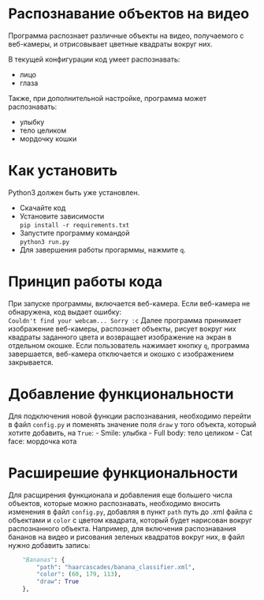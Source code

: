 # Распознавание объектов на видео

Программа распознает различные объекты на видео, получаемого с веб-камеры, и отрисовывает цветные квадраты вокруг них.

В текущей конфигурации код умеет распознавать:
- лицо
- глаза

Также, при дополнительной настройке, программа может распознавать:
- улыбку
- тело целиком
- мордочку кошки

# Как установить

Python3 должен быть уже установлен. 
- Скачайте код
- Установите зависимости  
```pip install -r requirements.txt```
- Запустите программу командой  
```python3 run.py```
- Для завершения работы прогарммы, нажмите `q`.

# Принцип работы кода

При запуске программы, включается веб-камера. Если веб-камера не обнаружена, код выдает ошибку:  
```Couldn't find your webcam... Sorry :c```
Далее программа принимает изображение веб-камеры, распознает объекты, рисует вокруг них квадраты заданного цвета и возвращает изображение на экран в отдельном окошке. Если пользователь нажимает кнопку `q`, программа завершается, веб-камера отключается и окошко с изображением закрывается.

# Добавление функциональности

Для подключения новой функции распознавания, необходимо перейти в файл `config.py` и поменять значение поля `draw` у того объекта, который хотите добавить, на `True`:
    - Smile: улыбка
    - Full body: тело целиком
    - Cat face: мордочка кота

# Расширешие функциональности

Для расщирения функционала и добавления еще большего числа объектов, которые можно распознавать, необходимо вносить изменения в файл `config.py`, добавляя в пункт `path` путь до .xml файла с объектами и `color` с цветом квадрата, который будет нарисован вокруг распознанного объекта.
Например, для включения распознавания бананов на видео и рисования зеленых квадратов вокруг них, в файл нужно добавить запись:
```python
    "Bananas": {
        "path": "haarcascades/banana_classifier.xml",
        "color": (60, 179, 113),
        "draw": True
    },
```
